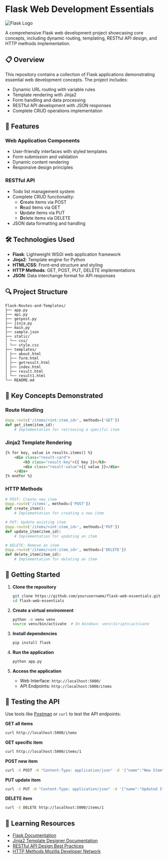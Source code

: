 # Flask Web Development Essentials

![Flask Logo](https://flask.palletsprojects.com/en/2.0.x/_images/flask-logo.png)

A comprehensive Flask web development project showcasing core concepts, including dynamic routing, templating, RESTful API design, and HTTP methods implementation.

## 📋 Overview

This repository contains a collection of Flask applications demonstrating essential web development concepts. The project includes:

- Dynamic URL routing with variable rules
- Template rendering with Jinja2
- Form handling and data processing
- RESTful API development with JSON responses
- Complete CRUD operations implementation

## 🚀 Features

### Web Application Components
- User-friendly interfaces with styled templates
- Form submission and validation
- Dynamic content rendering
- Responsive design principles

### RESTful API
- Todo list management system
- Complete CRUD functionality:
  - **C**reate items via POST
  - **R**ead items via GET
  - **U**pdate items via PUT
  - **D**elete items via DELETE
- JSON data formatting and handling

## 🛠️ Technologies Used

- **Flask**: Lightweight WSGI web application framework
- **Jinja2**: Template engine for Python
- **HTML/CSS**: Front-end structure and styling
- **HTTP Methods**: GET, POST, PUT, DELETE implementations
- **JSON**: Data interchange format for API responses

## 🔍 Project Structure

```
Flask-Routes-and-Templates/
├── app.py 
├── api.py 
├── getpost.py 
├── jinja.py
├── main.py 
├── sample.json 
├── static/ 
│ └── css/
│ └── style.css
├── templates/
│ ├── about.html
│ ├── form.html 
│ ├── getresult.html 
│ ├── index.html 
│ ├── result.html
│ └── result1.html 
└── README.md 
```

## 📖 Key Concepts Demonstrated

### Route Handling
```python
@app.route('/items/<int:item_id>', methods=['GET'])
def get_item(item_id):
    # Implementation for retrieving a specific item
```

### Jinja2 Template Rendering
```html
{% for key, value in results.items() %}
    <div class="result-card">
        <h3 class="result-key">{{ key }}</h3>
        <div class="result-value">{{ value }}</div>
    </div>
{% endfor %}
```

### HTTP Methods
```python
# POST: Create new item
@app.route('/items', methods=['POST'])
def create_item():
    # Implementation for creating a new item

# PUT: Update existing item
@app.route('/items/<int:item_id>', methods=['PUT'])
def update_item(item_id):
    # Implementation for updating an item

# DELETE: Remove an item
@app.route('/items/<int:item_id>', methods=['DELETE'])
def delete_item(item_id):
    # Implementation for deleting an item
```

## 🏁 Getting Started

1. **Clone the repository**
   ```bash
   git clone https://github.com/yourusername/flask-web-essentials.git
   cd flask-web-essentials
   ```

2. **Create a virtual environment**
   ```bash
   python -m venv venv
   source venv/bin/activate  # On Windows: venv\Scripts\activate
   ```

3. **Install dependencies**
   ```bash
   pip install flask
   ```

4. **Run the application**
   ```bash
   python app.py
   ```

5. **Access the application**
   - Web Interface: `http://localhost:5000/`
   - API Endpoints: `http://localhost:5000/items`

## 🧪 Testing the API

Use tools like [Postman](https://www.postman.com/) or `curl` to test the API endpoints:

**GET all items**
```bash
curl http://localhost:5000/items
```

**GET specific item**
```bash
curl http://localhost:5000/items/1
```

**POST new item**
```bash
curl -X POST -H "Content-Type: application/json" -d '{"name":"New Item","description":"This is a new item"}' http://localhost:5000/items
```

**PUT update item**
```bash
curl -X PUT -H "Content-Type: application/json" -d '{"name":"Updated Item","description":"This is an updated item"}' http://localhost:5000/items/1
```

**DELETE item**
```bash
curl -X DELETE http://localhost:5000/items/1
```

## 📝 Learning Resources

- [Flask Documentation](https://flask.palletsprojects.com/)
- [Jinja2 Template Designer Documentation](https://jinja.palletsprojects.com/en/3.0.x/)
- [RESTful API Design Best Practices](https://restfulapi.net/)
- [HTTP Methods Mozilla Developer Network](https://developer.mozilla.org/en-US/docs/Web/HTTP/Methods)

